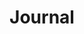 ---
layout: home
title: "Journal"
tags: [Jekyll, theme, responsive, blog, template]
image:
  feature: typewriter.jpg
---